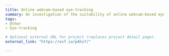 ```yaml
---
title: Online webcam-based eye-tracking
summary: An investigation of the suitability of online webcam-based eye-tracking for empirical research and applied contexts. The present project assesses online webcam-based eye-tracking across a range of experimental paradigms.
tags:
- Other
- Eye-tracking

# Optional external URL for project (replaces project detail page).
external_link: "https://osf.io/p4hz7/"

---
```

